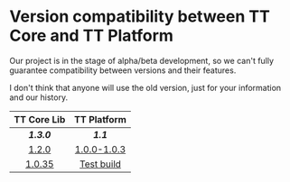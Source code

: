 Version compatibility between TT Core and TT Platform 
=========

Our project is in the stage of alpha/beta development, so we can't fully guarantee compatibility between versions and their features.

I don't think that anyone will use the old version, just for your information and our history.

| TT Core Lib   | TT Platform   | 
| :-----------: |:-------------:| 
| ***1.3.0*** | ***1.1*** |
| [1.2.0](https://github.com/Plain-Solutions/tt-core/releases/tag/1.2.0)      | [1.0.0-1.0.3](https://github.com/Plain-Solutions/tt-platform/releases/tag/1.0.0)     |      
| [1.0.35](https://github.com/Plain-Solutions/tt-core/releases/tag/1.0.35) | [Test build](https://github.com/Plain-Solutions/tt-platform/tree/61d257621f82616c0a6e0f36d209ad546850b1dd)|       